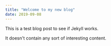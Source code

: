 ```yaml
---
title: "Welcome to my new blog"
date: 2019-09-08
---
```


This is a test blog post to see if Jekyll works.

It doesn't contain any sort of interesting content.
